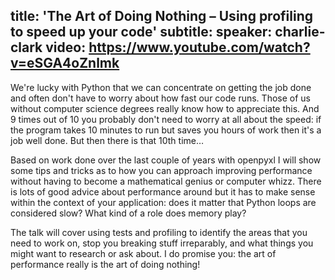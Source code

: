 title: 'The Art of Doing Nothing – Using profiling to speed up your code'
subtitle:
speaker: charlie-clark
video: https://www.youtube.com/watch?v=eSGA4oZnlmk
---
We're lucky with Python that we can concentrate on getting the job done and often don't have to worry about how fast our code runs. Those of us without computer science degrees really know how to appreciate this. And 9 times out of 10 you probably don't need to worry at all about the speed: if the program takes 10 minutes to run but saves you hours of work then it's a job well done. But then there is that 10th time…

Based on work done over the last couple of years with openpyxl I will show some tips and tricks as to how you can approach improving performance without having to become a mathematical genius or computer whizz. There is lots of good advice about performance around but it has to make sense within the context of your application: does it matter that Python loops are considered slow? What kind of a role does memory play?

The talk will cover using tests and profiling to identify the areas that you need to work on, stop you breaking stuff irreparably, and what things you might want to research or ask about. I do promise you: the art of performance really is the art of doing nothing!